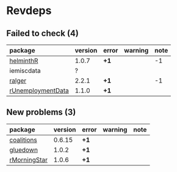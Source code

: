 # Revdeps

## Failed to check (4)

|package                                            |version |error  |warning |note |
|:--------------------------------------------------|:-------|:------|:-------|:----|
|[helminthR](failures.md#helminthr)                 |1.0.7   |__+1__ |        |-1   |
|iemiscdata                                         |?       |       |        |     |
|[ralger](failures.md#ralger)                       |2.2.1   |__+1__ |        |-1   |
|[rUnemploymentData](failures.md#runemploymentdata) |1.1.0   |__+1__ |        |     |

## New problems (3)

|package                                  |version |error  |warning |note |
|:----------------------------------------|:-------|:------|:-------|:----|
|[coalitions](problems.md#coalitions)     |0.6.15  |__+1__ |        |     |
|[gluedown](problems.md#gluedown)         |1.0.2   |__+1__ |        |     |
|[rMorningStar](problems.md#rmorningstar) |1.0.6   |__+1__ |        |     |

